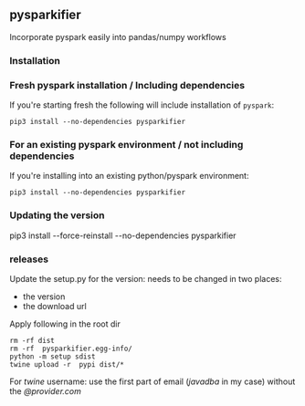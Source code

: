 ## pysparkifier
Incorporate pyspark easily into pandas/numpy workflows

### Installation

### Fresh pyspark installation / Including dependencies

If you're starting fresh the following will include installation of `pyspark`:

```
pip3 install --no-dependencies pysparkifier  
```

### For an existing pyspark environment / not including dependencies

If you're installing into an existing python/pyspark environment:

```
pip3 install --no-dependencies pysparkifier 
```

### Updating the version

pip3 install --force-reinstall --no-dependencies pysparkifier 



### releases

Update the setup.py for the version: needs to be changed in two places:

  - the version
  - the download url

Apply following in the root dir

```
rm -rf dist
rm -rf  pysparkifier.egg-info/
python -m setup sdist
twine upload -r  pypi dist/*
```
For _twine_ username:  use the first part of email (_javadba_ in my case) without the _@provider.com_ 